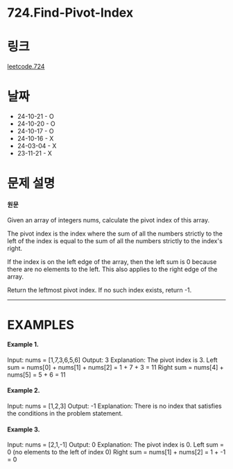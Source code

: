# 724.Find-Pivot-Index

# 링크

[leetcode.724](https://leetcode.com/problems/find-pivot-index/description/?envType=study-plan-v2&envId=leetcode-75)

# 날짜

- 24-10-21 - O
- 24-10-20 - O
- 24-10-17 - O
- 24-10-16 - X
- 24-03-04 - X
- 23-11-21 - X

# 문제 설명

#### 원문

Given an array of integers nums, calculate the pivot index of this array.

The pivot index is the index where the sum of all the numbers strictly to the left of the index is equal to the sum of all the numbers strictly to the index's right.

If the index is on the left edge of the array, then the left sum is 0 because there are no elements to the left. This also applies to the right edge of the array.

Return the leftmost pivot index. If no such index exists, return -1.

---

# EXAMPLES

#### Example 1.

Input: nums = [1,7,3,6,5,6]
Output: 3
Explanation:
The pivot index is 3.
Left sum = nums[0] + nums[1] + nums[2] = 1 + 7 + 3 = 11
Right sum = nums[4] + nums[5] = 5 + 6 = 11

#### Example 2.

Input: nums = [1,2,3]
Output: -1
Explanation:
There is no index that satisfies the conditions in the problem statement.

#### Example 3.

Input: nums = [2,1,-1]
Output: 0
Explanation:
The pivot index is 0.
Left sum = 0 (no elements to the left of index 0)
Right sum = nums[1] + nums[2] = 1 + -1 = 0
